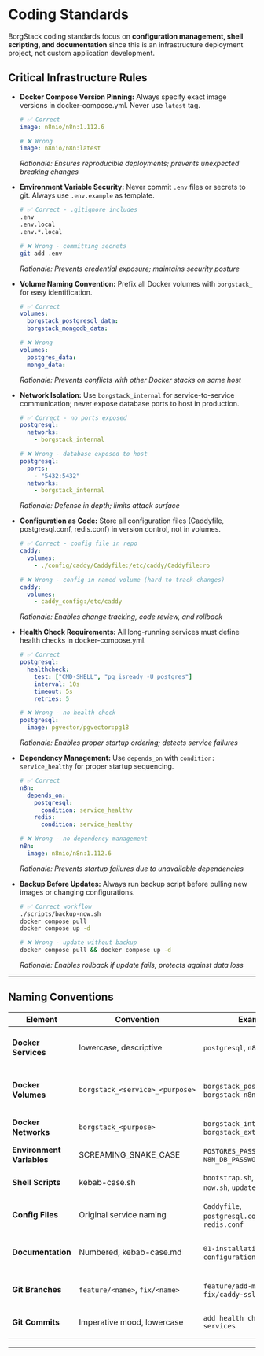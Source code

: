 # Coding Standards

BorgStack coding standards focus on **configuration management, shell scripting, and documentation** since this is an infrastructure deployment project, not custom application development.

## Critical Infrastructure Rules

- **Docker Compose Version Pinning:** Always specify exact image versions in docker-compose.yml. Never use `latest` tag.
  ```yaml
  # ✅ Correct
  image: n8nio/n8n:1.112.6

  # ❌ Wrong
  image: n8nio/n8n:latest
  ```
  _Rationale: Ensures reproducible deployments; prevents unexpected breaking changes_

- **Environment Variable Security:** Never commit `.env` files or secrets to git. Always use `.env.example` as template.
  ```bash
  # ✅ Correct - .gitignore includes
  .env
  .env.local
  .env.*.local

  # ❌ Wrong - committing secrets
  git add .env
  ```
  _Rationale: Prevents credential exposure; maintains security posture_

- **Volume Naming Convention:** Prefix all Docker volumes with `borgstack_` for easy identification.
  ```yaml
  # ✅ Correct
  volumes:
    borgstack_postgresql_data:
    borgstack_mongodb_data:

  # ❌ Wrong
  volumes:
    postgres_data:
    mongo_data:
  ```
  _Rationale: Prevents conflicts with other Docker stacks on same host_

- **Network Isolation:** Use `borgstack_internal` for service-to-service communication; never expose database ports to host in production.
  ```yaml
  # ✅ Correct - no ports exposed
  postgresql:
    networks:
      - borgstack_internal

  # ❌ Wrong - database exposed to host
  postgresql:
    ports:
      - "5432:5432"
    networks:
      - borgstack_internal
  ```
  _Rationale: Defense in depth; limits attack surface_

- **Configuration as Code:** Store all configuration files (Caddyfile, postgresql.conf, redis.conf) in version control, not in volumes.
  ```yaml
  # ✅ Correct - config file in repo
  caddy:
    volumes:
      - ./config/caddy/Caddyfile:/etc/caddy/Caddyfile:ro

  # ❌ Wrong - config in named volume (hard to track changes)
  caddy:
    volumes:
      - caddy_config:/etc/caddy
  ```
  _Rationale: Enables change tracking, code review, and rollback_

- **Health Check Requirements:** All long-running services must define health checks in docker-compose.yml.
  ```yaml
  # ✅ Correct
  postgresql:
    healthcheck:
      test: ["CMD-SHELL", "pg_isready -U postgres"]
      interval: 10s
      timeout: 5s
      retries: 5

  # ❌ Wrong - no health check
  postgresql:
    image: pgvector/pgvector:pg18
  ```
  _Rationale: Enables proper startup ordering; detects service failures_

- **Dependency Management:** Use `depends_on` with `condition: service_healthy` for proper startup sequencing.
  ```yaml
  # ✅ Correct
  n8n:
    depends_on:
      postgresql:
        condition: service_healthy
      redis:
        condition: service_healthy

  # ❌ Wrong - no dependency management
  n8n:
    image: n8nio/n8n:1.112.6
  ```
  _Rationale: Prevents startup failures due to unavailable dependencies_

- **Backup Before Updates:** Always run backup script before pulling new images or changing configurations.
  ```bash
  # ✅ Correct workflow
  ./scripts/backup-now.sh
  docker compose pull
  docker compose up -d

  # ❌ Wrong - update without backup
  docker compose pull && docker compose up -d
  ```
  _Rationale: Enables rollback if update fails; protects against data loss_

---

## Naming Conventions

| Element | Convention | Example | Rationale |
|---------|-----------|---------|-----------|
| **Docker Services** | lowercase, descriptive | `postgresql`, `n8n`, `chatwoot` | Matches official image names; easy to type |
| **Docker Volumes** | `borgstack_<service>_<purpose>` | `borgstack_postgresql_data`, `borgstack_n8n_data` | Namespace isolation; prevents conflicts |
| **Docker Networks** | `borgstack_<purpose>` | `borgstack_internal`, `borgstack_external` | Namespace isolation; clear purpose |
| **Environment Variables** | SCREAMING_SNAKE_CASE | `POSTGRES_PASSWORD`, `N8N_DB_PASSWORD` | Standard env var convention |
| **Shell Scripts** | kebab-case.sh | `bootstrap.sh`, `backup-now.sh`, `update-service.sh` | Readable; standard Linux convention |
| **Config Files** | Original service naming | `Caddyfile`, `postgresql.conf`, `redis.conf` | Matches upstream documentation |
| **Documentation** | Numbered, kebab-case.md | `01-installation.md`, `02-configuration.md` | Sequential reading order; language-specific |
| **Git Branches** | `feature/<name>`, `fix/<name>` | `feature/add-monitoring`, `fix/caddy-ssl` | Standard Git flow conventions |
| **Git Commits** | Imperative mood, lowercase | `add health checks to all services` | Consistent with Linux kernel style |

---
